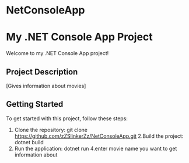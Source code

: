 # NetConsoleApp
# My .NET Console App Project

Welcome to my .NET Console App project! 

## Project Description

[Gives information about movies]

## Getting Started

To get started with this project, follow these steps:

1. Clone the repository:
git clone https://github.com/zZSlinkerZz/NetConsoleApp.git
2.Build the project:
dotnet build
3. Run the application:
dotnet run
4.enter movie name you want to get information about
